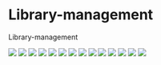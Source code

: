 # Library-management
Library-management
 
![](screens/login.jpg)
![](screens/books.jpg)
![](screens/addbook.jpg)
![](screens/addmember.jpg)
![](screens/bookissue.jpg)
![](screens/bookissue2.jpg)
![](screens/issuedbooks.jpg)
![](screens/returns.jpg)
![](screens/transactions.jpg)
![](screens/import.jpg)
![](screens/report1.jpg)
![](screens/report1pdf.jpg)
![](screens/report2.jpg)
![](screens/report2pdf.jpg)

